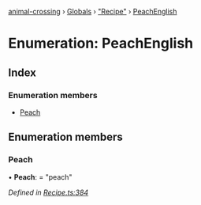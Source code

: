 [animal-crossing](../README.md) › [Globals](../globals.md) › ["Recipe"](../modules/_recipe_.md) › [PeachEnglish](_recipe_.peachenglish.md)

# Enumeration: PeachEnglish

## Index

### Enumeration members

* [Peach](_recipe_.peachenglish.md#peach)

## Enumeration members

###  Peach

• **Peach**: = "peach"

*Defined in [Recipe.ts:384](https://github.com/Norviah/animal-crossing/blob/ac736df/module/types/Recipe.ts#L384)*
